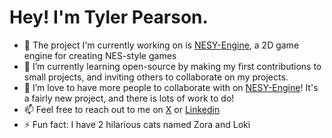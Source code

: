 # Hey! I'm Tyler Pearson.
<!--
**tylerapear/tylerapear** is a ✨ _special_ ✨ repository because its `README.md` (this file) appears on your GitHub profile.

Here are some ideas to get you started:
-->
- 🔭 The project I'm currently working on is [NESY-Engine](https://github.com/tylerapear/NESY-Engine), a 2D game engine for creating NES-style games
- 🌱 I’m currently learning open-source by making my first contributions to small projects, and inviting others to collaborate on my projects.
- 👯 I’m love to have more people to collaborate with on [NESY-Engine](https://github.com/tylerapear/NESY-Engine)! It's a fairly new project, and there is lots of work to do!
- 📫 Feel free to reach out to me on [X](https://x.com/TylerPears77865) or [Linkedin](https://www.linkedin.com/in/tyler-a-pearson)
- ⚡ Fun fact: I have 2 hilarious cats named Zora and Loki

